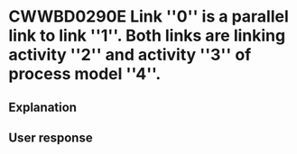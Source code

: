 # CWWBD0290E Link ''0'' is a parallel link to link ''1''. Both links are linking activity ''2'' and activity ''3'' of process model ''4''.

## Explanation

## User response